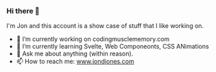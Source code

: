 ### Hi there 👋

I'm Jon and this account is a show case of stuff that I like working on.  

- 🔭 I’m currently working on codingmusclememory.com
- 🌱 I’m currently learning Svelte, Web Componeonts, CSS ANimations
- 💬 Ask me about anything (within reason).
- 📫 How to reach me: www.jondjones.com
